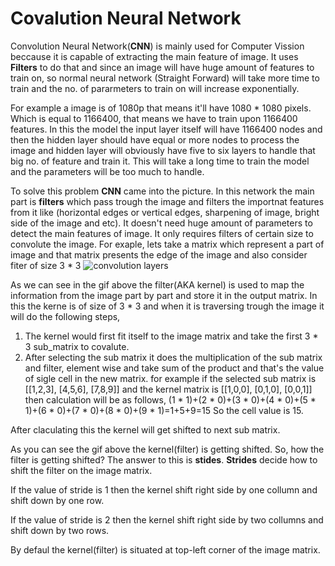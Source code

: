 # Covalution Neural Network
  Convolution Neural Network(**CNN**) is mainly used for Computer Vission beccause it is capable of extracting the main feature of image.
  It uses **Filters** to do that and since an image will have huge amount of features to train on, so normal neural network (Straight Forward) will     take more time to train and the no. of pararmeters to train on will increase exponentially.
  
  For example a image is of 1080p that means it'll have 1080 * 1080 pixels. Which is equal to 1166400, that means we have to train upon 1166400         features. In this the model the input layer itself will have 1166400 nodes and then the hidden layer should have equal or more nodes to process       the image and hidden layer will obviously have five to six layers to handle that big no. of feature and train it. This will take a long time to       train the model and the parameters will be too much to handle.
    
  To solve this problem **CNN** came into the picture. In this network the main part is **filters** which pass trough the image and filters the         importnat features from it like (horizontal edges or vertical edges, sharpening of image, bright side of the image and etc).
  It doesn't need huge amount of parameters to detect the main features of image. It only requires filters of certain size to convolute the image. 
  For exaple, lets take a matrix which represent a part of image and that matrix presents the edge of the image and also consider  fiter of size 
  3 * 3
  ![convolution layers](https://i.stack.imgur.com/uEoXw.gif)
  
  As we can see in the gif above the filter(AKA kernel) is used to map the information from the image part by part and store it in the output matrix.
  In this the kerne is of size of 3 * 3 and when it is traversing trough the image it will do the following steps,
  1. The kernel would first fit itself to the image matrix and take the first 3 * 3 sub_matrix to covalute.
  2. After selecting the sub matrix it does the multiplication of the sub matrix and filter, element wise and take sum of the product and that's the      value of sigle cell in the new matrix.
  for example if the selected sub matrix is 
  [[1,2,3],
    [4,5,6],
    [7,8,9]]
  and the kernel matrix is 
  [[1,0,0],
   [0,1,0],
   [0,0,1]]
   then calculation will be as follows,
   (1 * 1)+(2 * 0)+(3 * 0)+(4 * 0)+(5 * 1)+(6 * 0)+(7 * 0)+(8 * 0)+(9 * 1)=1+5+9=15
   So the cell value is 15.
   
   After claculating this the kernel will get shifted to next sub matrix.
   
   As you can see the gif above the kernel(filter) is getting shifted. So, how the filter is getting shifted? The answer to this is **stides**.
   **Strides** decide how to shift the filter on the image matrix. 
   
   If the value of stride is 1 then the kernel shift right side by one collumn and shift down by one row.
   
   If the value of stride is 2 then the kernel shift right side by two collumns and shift down by two rows.
   
   By defaul the kernel(filter) is situated at top-left corner of the image matrix.
   
   
  
